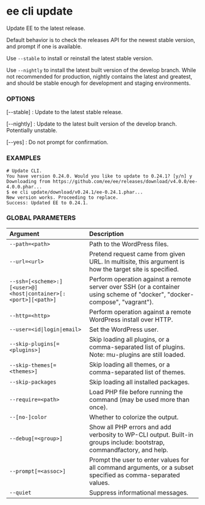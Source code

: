 # ee cli update

Update EE to the latest release.

Default behavior is to check the releases API for the newest stable version, and prompt if one is available.

Use `--stable` to install or reinstall the latest stable version.

Use `--nightly` to install the latest built version of the develop branch. While not recommended for production, nightly contains the latest and greatest, and should be stable enough for development and staging environments.

### OPTIONS

[\--stable]
: Update to the latest stable release.

[\--nightly]
: Update to the latest built version of the develop branch. Potentially unstable.

[\--yes]
: Do not prompt for confirmation.

### EXAMPLES

    # Update CLI.
    You have version 0.24.0. Would you like to update to 0.24.1? [y/n] y
    Downloading from https://github.com/ee/ee/releases/download/v4.0.0/ee-4.0.0.phar...
    $ ee cli update/download/v0.24.1/ee-0.24.1.phar...
    New version works. Proceeding to replace.
    Success: Updated EE to 0.24.1.

### GLOBAL PARAMETERS

| **Argument**    | **Description**              |
|:----------------|:-----------------------------|
| `--path=<path>` | Path to the WordPress files. |
| `--url=<url>` | Pretend request came from given URL. In multisite, this argument is how the target site is specified. |
| `--ssh=[<scheme>:][<user>@]<host\|container>[:<port>][<path>]` | Perform operation against a remote server over SSH (or a container using scheme of "docker", "docker-compose", "vagrant"). |
| `--http=<http>` | Perform operation against a remote WordPress install over HTTP. |
| `--user=<id\|login\|email>` | Set the WordPress user. |
| `--skip-plugins[=<plugins>]` | Skip loading all plugins, or a comma-separated list of plugins. Note: mu-plugins are still loaded. |
| `--skip-themes[=<themes>]` | Skip loading all themes, or a comma-separated list of themes. |
| `--skip-packages` | Skip loading all installed packages. |
| `--require=<path>` | Load PHP file before running the command (may be used more than once). |
| `--[no-]color` | Whether to colorize the output. |
| `--debug[=<group>]` | Show all PHP errors and add verbosity to WP-CLI output. Built-in groups include: bootstrap, commandfactory, and help. |
| `--prompt[=<assoc>]` | Prompt the user to enter values for all command arguments, or a subset specified as comma-separated values. |
| `--quiet` | Suppress informational messages. |
